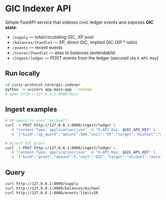 # GIC Indexer API

Simple FastAPI service that indexes civic ledger events and exposes **GIC state**:
- `/supply` — total/circulating GIC, XP pool
- `/balances/{handle}` — XP, direct GIC, implied GIC (XP * ratio)
- `/events` — recent events
- `/scores/{handle}` — alias to balances (extendable)
- `/ingest/ledger` — POST events from the ledger (secured via `X-API-Key`)

## Run locally
```bash
cd civic-protocol-core/gic-indexer
python -m uvicorn app.main:app --reload
# open http://127.0.0.1:8000/docs
```

## Ingest examples
```bash
# XP award to user "michael"
curl -X POST http://127.0.0.1:8000/ingest/ledger \
  -H "Content-Type: application/json" -H "X-API-Key: $GIC_API_KEY" \
  -d '{"kind":"xp_award","amount":500,"unit":"XP","target":"michael","meta":{"source":"reflections"}}'

# Direct GIC grant
curl -X POST http://127.0.0.1:8000/ingest/ledger \
  -H "Content-Type: application/json" -H "X-API-Key: $GIC_API_KEY" \
  -d '{"kind":"grant","amount":5,"unit":"GIC","target":"michael","meta":{"program":"founders"}}'
```

## Query
```bash
curl http://127.0.0.1:8000/supply
curl http://127.0.0.1:8000/balances/michael
curl http://127.0.0.1:8000/events?limit=20
```
